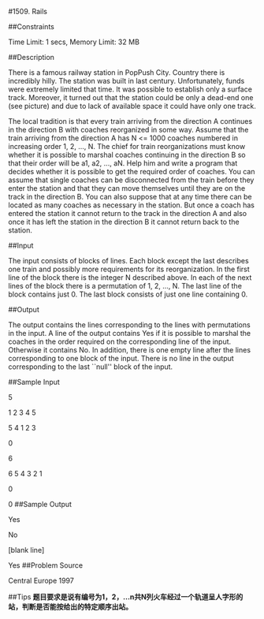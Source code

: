 #1509. Rails

##Constraints

Time Limit: 1 secs, Memory Limit: 32 MB

##Description

There is a famous railway station in PopPush City. Country there is incredibly hilly. The station was built in last century. Unfortunately, funds were extremely limited that time. It was possible to establish only a surface track. Moreover, it turned out that the station could be only a dead-end one (see picture) and due to lack of available space it could have only one track.



The local tradition is that every train arriving from the direction A continues in the direction B with coaches reorganized in some way. Assume that the train arriving from the direction A has N <= 1000 coaches numbered in increasing order 1, 2, ..., N. The chief for train reorganizations must know whether it is possible to marshal coaches continuing in the direction B so that their order will be a1, a2, ..., aN. Help him and write a program that decides whether it is possible to get the required order of coaches. You can assume that single coaches can be disconnected from the train before they enter the station and that they can move themselves until they are on the track in the direction B. You can also suppose that at any time there can be located as many coaches as necessary in the station. But once a coach has entered the station it cannot return to the track in the direction A and also once it has left the station in the direction B it cannot return back to the station.

##Input

The input consists of blocks of lines. Each block except the last describes one train and possibly more requirements for its reorganization. In the first line of the block there is the integer N described above. In each of the next lines of the block there is a permutation of 1, 2, ..., N. The last line of the block contains just 0. 
The last block consists of just one line containing 0.

##Output

The output contains the lines corresponding to the lines with permutations in the input. A line of the output contains Yes if it is possible to marshal the coaches in the order required on the corresponding line of the input. Otherwise it contains No. In addition, there is one empty line after the lines corresponding to one block of the input. There is no line in the output corresponding to the last ``null'' block of the input.

##Sample Input

5

1 2 3 4 5

5 4 1 2 3

0

6

6 5 4 3 2 1

0

0
##Sample Output

Yes

No

[blank line]

Yes
##Problem Source

Central Europe 1997

##Tips
**题目要求是说有编号为1，2，…n共N列火车经过一个轨道呈人字形的站，判断是否能按给出的特定顺序出站。**
